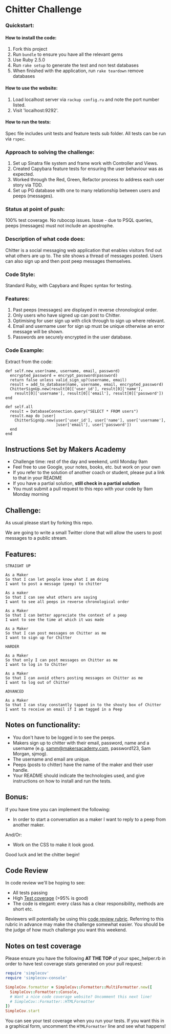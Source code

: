 Chitter Challenge
=================

### Quickstart:
#### How to install the code:
1. Fork this project
2. Run ```bundle``` to ensure you have all the relevant gems
3. Use Ruby 2.5.0
4. Run ```rake setup``` to generate the test and non test databases
5. When finished with the application, run ```rake teardown``` remove databases

#### How to use the website:
1. Load localhost server via ```rackup config.ru``` and note the port number listed.
2. Visit 'localhost:9292'.

#### How to run the tests:
Spec file includes unit tests and feature tests sub folder.
All tests can be run via ```rspec```.

### Approach to solving the challenge:
1. Set up Sinatra file system and frame work with Controller and Views.
2. Created Capybara feature tests for ensuring the user behaviour was as expected.
3. Worked through the Red, Green, Refactor process to address each user story via TDD.
4. Set up PG database with one to many relationship between users and peeps (messages).  

### Status at point of push:
100% test coverage.
No rubocop issues.
Issue - due to PSQL queries, peeps (messages) must not include an apostrophe.

### Description of what code does:
Chitter is a social messaging web application that enables visitors find out what others are up to. The site shows a thread of messages posted. Users can also sign up and then post peep messages themselves.

### Code Style:
Standard Ruby, with Capybara and Rspec syntax for testing.

### Features:
1. Past peeps (messages) are displayed in reverse chronological order.
2. Only users who have signed up can post to Chitter.
3. Optimising for user sign up with click through to sign up where relevant.
4. Email and username user for sign up must be unique otherwise an error message will be shown.
5. Passwords are securely encrypted in the user database.

### Code Example:
Extract from the code:
```
def self.new_user(name, username, email, password)
  encrypted_password = encrypt_password(password)
  return false unless valid_sign_up?(username, email)
  result = add_to_database(name, username, email, encrypted_password)
  ChitterSignUp.new(result[0]['user_id'], result[0]['name'],
    result[0]['username'], result[0]['email'], result[0]['password'])
end

def self.all
  result = DatabaseConnection.query("SELECT * FROM users")
  result.map do |user|
    ChitterSignUp.new(user['user_id'], user['name'], user['username'],
                      ]user['email'], user['password'])
  end
end
```

Instructions Set by Makers Academy
-------

* Challenge time: rest of the day and weekend, until Monday 9am
* Feel free to use Google, your notes, books, etc. but work on your own
* If you refer to the solution of another coach or student, please put a link to that in your README
* If you have a partial solution, **still check in a partial solution**
* You must submit a pull request to this repo with your code by 9am Monday morning

Challenge:
-------

As usual please start by forking this repo.

We are going to write a small Twitter clone that will allow the users to post messages to a public stream.

Features:
-------

```
STRAIGHT UP

As a Maker
So that I can let people know what I am doing  
I want to post a message (peep) to chitter

As a maker
So that I can see what others are saying  
I want to see all peeps in reverse chronological order

As a Maker
So that I can better appreciate the context of a peep
I want to see the time at which it was made

As a Maker
So that I can post messages on Chitter as me
I want to sign up for Chitter

HARDER

As a Maker
So that only I can post messages on Chitter as me
I want to log in to Chitter

As a Maker
So that I can avoid others posting messages on Chitter as me
I want to log out of Chitter

ADVANCED

As a Maker
So that I can stay constantly tapped in to the shouty box of Chitter
I want to receive an email if I am tagged in a Peep
```

Notes on functionality:
------

* You don't have to be logged in to see the peeps.
* Makers sign up to chitter with their email, password, name and a username (e.g. samm@makersacademy.com, password123, Sam Morgan, sjmog).
* The username and email are unique.
* Peeps (posts to chitter) have the name of the maker and their user handle.
* Your README should indicate the technologies used, and give instructions on how to install and run the tests.

Bonus:
-----

If you have time you can implement the following:

* In order to start a conversation as a maker I want to reply to a peep from another maker.

And/Or:

* Work on the CSS to make it look good.

Good luck and let the chitter begin!

Code Review
-----------

In code review we'll be hoping to see:

* All tests passing
* High [Test coverage](https://github.com/makersacademy/course/blob/master/pills/test_coverage.md) (>95% is good)
* The code is elegant: every class has a clear responsibility, methods are short etc.

Reviewers will potentially be using this [code review rubric](docs/review.md).  Referring to this rubric in advance may make the challenge somewhat easier.  You should be the judge of how much challenge you want this weekend.

Notes on test coverage
----------------------

Please ensure you have the following **AT THE TOP** of your spec_helper.rb in order to have test coverage stats generated
on your pull request:

```ruby
require 'simplecov'
require 'simplecov-console'

SimpleCov.formatter = SimpleCov::Formatter::MultiFormatter.new([
  SimpleCov::Formatter::Console,
  # Want a nice code coverage website? Uncomment this next line!
  # SimpleCov::Formatter::HTMLFormatter
])
SimpleCov.start
```

You can see your test coverage when you run your tests. If you want this in a graphical form, uncomment the `HTMLFormatter` line and see what happens!
